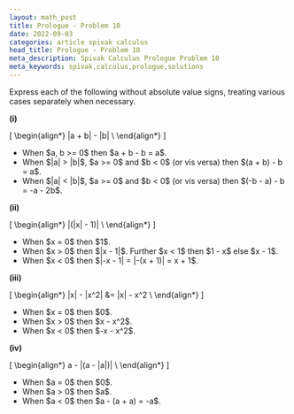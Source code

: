 ```yaml
---
layout: math_post
title: Prologue - Problem 10
date: 2022-09-03
categories: article spivak calculus
head_title: Prologue - Problem 10
meta_description: Spivak Calculus Prologue Problem 10
meta_keywords: spivak,calculus,prologue,solutions
---
```


Express each of the following without absolute value signs, treating various cases separately when necessary.

<p>

  <strong>(i)</strong>

  \[
    \begin{align*}
      |a + b| - |b| \\
    \end{align*}
  \]
</p>
<ul>
  <li>When $a, b >= 0$ then $a + b - b = a$.</li>
  <li>When $|a| > |b|$, $a >= 0$ and $b < 0$ (or vis versa) then $(a + b) - b = a$.</li>
  <li>When $|a| < |b|$, $a >= 0$ and $b < 0$ (or vis versa) then $(-b - a) - b = -a - 2b$.</li>
</ul>

<p>

  <strong>(ii)</strong>

  \[
    \begin{align*}
      |(|x| - 1)| \\
    \end{align*}
  \]
</p>
<ul>
  <li>When $x = 0$ then $1$.</li>
  <li>When $x > 0$ then $|x - 1|$. Further $x < 1$ then $1 - x$ else $x - 1$.</li>
  <li>When $x < 0$ then $|-x - 1| = |-(x + 1)| = x + 1$.</li>
</ul>

<p>

  <strong>(iii)</strong>

  \[
    \begin{align*}
      |x| - |x^2| &= |x| - x^2 \\
    \end{align*}
  \]
</p>
<ul>
  <li>When $x = 0$ then $0$.</li>
  <li>When $x > 0$ then $x - x^2$.</li>
  <li>When $x < 0$ then $-x - x^2$.</li>
</ul>

<p>

  <strong>(iv)</strong>

  \[
    \begin{align*}
      a - |(a - |a|)| \\
    \end{align*}
  \]
</p>
<ul>
  <li>When $a = 0$ then $0$.</li>
  <li>When $a > 0$ then $a$.</li>
  <li>When $a < 0$ then $a - (a + a) = -a$.</li>
</ul>
